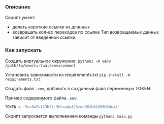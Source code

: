 ### Описание
Скрипт умеет:
 - делать короткие ссылки из длинных
 - возвращать кол-во переходов по ссылке
Тип возвращаемых данных зависит от введенной ссылки

### Как запускать
Создать виртуальное окружение:
`python3 -m venv /path/to/new/virtual/environment`

Установить зависимости из requirements.txt
`pip install -m requirements.txt`

Создать файл `.env`, добавить в созданный файл переменную TOKEN. 

Пример содержимого файла `.env`:
```python
TOKEN = '9ac047c123h21j3hksada123zeq981b82d93b60ca4'
```
Скрипт запускается выполнением команды `python3 main.py`
